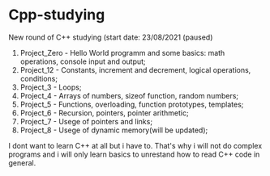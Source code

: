 # Cpp-studying
New round of C++ studying (start date: 23/08/2021 (paused)

01. Project_Zero  - Hello World programm and some basics: math operations, console input and output;
02. Project_12    - Constants, increment and decrement, logical operations, conditions;
03. Project_3     - Loops;
04. Project_4     - Arrays of numbers, sizeof function, random numbers;
05. Project_5     - Functions, overloading, function prototypes, templates;
06. Project_6     - Recursion, pointers, pointer arithmetic;
07. Project_7     - Usege of pointers and links;
08. Project_8     - Usege of dynamic memory(will be updated);
 
I dont want to learn C++ at all but i have to. That's why i will not do complex programs and i will only learn basics to unrestand how to read C++ code in general.
